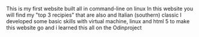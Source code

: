 This is my first website built all in command-line on linux
In this website you will find my "top 3 recipies" that are also and Italian (southern) classic
I developed some basic skills with virtual machine, linux and html 5 to make this website go and i learned this all on the Odinproject